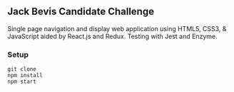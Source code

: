 ## Jack Bevis Candidate Challenge

Single page navigation and display web application using HTML5, CSS3, & JavaScript aided by React.js and Redux. Testing with Jest and Enzyme.

### Setup

```
git clone
npm install
npm start
```